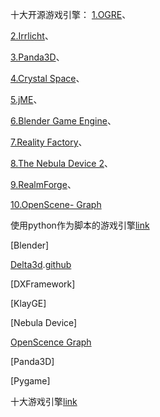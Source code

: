 十大开源游戏引擎：
[1.OGRE]()、

[2.Irrlicht]()、

[3.Panda3D]()、

[4.Crystal Space]()、

[5.jME]()、

[6.Blender Game Engine]()、

[7.Reality Factory]()、

[8.The Nebula Device 2]()、

[9.RealmForge]()、

[10.OpenScene- Graph]()


使用python作为脚本的游戏引擎[link](http://book.51cto.com/art/201301/379016.htm)

[Blender]

[Delta3d](http://delta3d.io/).[github](https://github.com/delta3d/delta3d/tree/master/delta3d)

[DXFramework]

[KlayGE]

[Nebula Device]

[OpenScence Graph]()

[Panda3D]

[Pygame]


十大游戏引擎[link](http://blog.csdn.net/qq_17007915/article/details/77734324?locationNum=9&fps=1)
